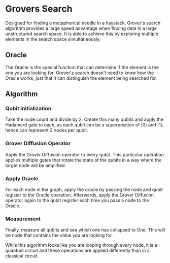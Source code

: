 # Grovers Search

Designed for finding a metaphorical needle in a haystack, Grover's search algorithm provides a large speed advantage when finding data in a large unstructured search space. It is able to achieve this by exploring multiple elements in the search space simultaneously.

## Oracle

The Oracle is the special function that can determine if the element is the one you are looking for. Grover's search doesn't need to know how the Oracle works, just that it can distinguish the element being searched for.

## Algorithm

### Qubit Initialization

Take the node count and divide by 2. Create this many qubits and apply the Hadamard gate to each, as each qubit can be a superposition of |0⟩ and |1⟩, hence can represent 2 nodes per qubit.

### Grover Diffusion Operator

Apply the Grover Diffusion operator to every qubit. This particular operation applies multiple gates that rotate the state of the qubits in a way where the target node will be amplified.

### Apply Oracle

For each node in the graph, apply the oracle by passing the node and qubit register to the Oracle operation. Afterwards, apply the Grover Diffusion operator again to the qubit register each time you pass a node to the Oracle.

### Measurement

Finally, measure all qubits and see which one has collapsed to One. This will be node that contains the value you are looking for.

While this algorithm looks like you are looping through every node, it is a quantum circuit and these operations are applied differently than in a classical circuit.
